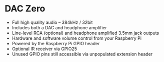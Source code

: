 <!--
---
name: DAC Zero
class: board
type: audio
formfactor: pHAT
manufacturer: JustBoom
description: The JustBoom DAC Zero is a plug and play, high resolution, digital-to-analog converter for the Raspberry Pi.
url: https://www.justboom.co/product/justboom-dac-zero-phat/
buy: https://www.justboom.co/product/justboom-dac-zero-phat/
image: 'justboom-dac-zero.png'
pincount: 40
eeprom: no
power:
  '1':
  '2':
ground:
  '6':
  '9':
  '14':
  '20':
  '25':
  '30':
  '34':
  '39':
pin:
  '3':
    mode: i2c
  '5':
    mode: i2c
  '12':
    name: BCKL (Bit Clock)
    mode: i2s
  '16':
    name: Rotary Encoder
  '18':
    name: Rotary Encoder
  '22':
    name: IR Receiver
  '35':
    name: LRCK (Left/Right Clock)
    mode: i2s
  '40':
    name: DOUT
    mode: i2s
i2c:
  '0x4D':
    name: DAC
    device: PCM5121
-->
# DAC Zero

* Full high quality audio – 384kHz / 32bit
* Includes both a DAC and headphone amplifier
* Line-level RCA (optional) and headphone amplified 3.5mm jack outputs
* Hardware and software volume control from your Raspberry Pi
* Powered by the Raspberry Pi GPIO header
* Optional IR receiver via GPIO25
* Unused GPIO pins still accessible via unpopulated extension header
